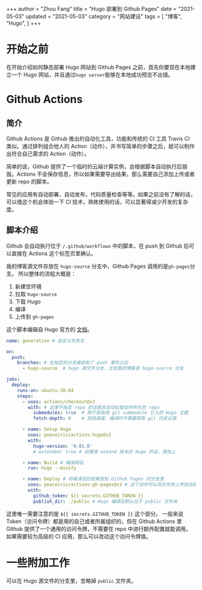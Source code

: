 +++
author = "Zhou Fang"
title = "Hugo 部署到 Github Pages"
date = "2021-05-03"
updated = "2021-05-03"
category = "网站建设"
tags = [
    "博客",
    "Hugo",
]
+++

# 开始之前
在开始介绍如何静态部署 Hugo 网站到 Github Pages 之前，首先你要现在本地建立一个 Hugo 网站，并且通过`hugo server`能够在本地成功预览不出错。

<!--more-->

# Github Actions
## 简介
Github Actions 是 Github 推出的自动化工具，功能和传统的 CI 工具 Travis CI 类似。通过排列组合他人的 Action（动作），并书写简单的步骤之后，就可以制作出符合自己需求的 Action（动作）。

简单的说，Github 提供了一个临时的云端计算实例，会根据脚本自动执行后销毁。Actions 不会保存信息，所以如果需要导出结果，那么需要自己添加上传或者更新 repo 的脚本。

常见的应用有自动部署，自动发布，代码质量检查等等。如果之前没有了解的话，可以借这个机会体验一下 CI 技术，熟练使用的话，可以显著得减少开发的复杂度。

## 脚本介绍

Github 会自动执行位于 `/.github/workflows` 中的脚本，在 push 到 Github 后可以直接在 Actions 这个标签页里确认。

我的博客源文件存放在 `hugo-source` 分支中，Github Pages 调用的是`gh-pages`分支。
所以整体的流程大概是：
1. 新建空环境
2. 拉取 `hugo-source`
3. 下载 Hugo
4. 编译
5. 上传到 `gh-pages`

这个脚本编辑自 Hugo 官方的 [文档](https://github.com/marketplace/actions/hugo-setup)。

```yaml
name: generation # 自定义任务名

on:
  push:
    branches: # 在指定的分支接收到了 push 事件之后
      - hugo-source  # hugo 源文件分支，比如我的博客是 hugo-source 分支

jobs:
  deploy:
    runs-on: ubuntu-20.04
    steps:
      - uses: actions/checkout@v2
        with: # 这里不指定 repo 的话就会自动拉取动作所在的 repo
          submodules: true  # 用于获取用 git submodule 引入的 Hugo 主题
          fetch-depth: 0    # 加快速度，编译时不需要获取 git 历史记录

      - name: Setup Hugo
        uses: peaceiris/actions-hugo@v2
        with:
          hugo-version: '0.81.0'
          # extended: true # 如果用 extend 版本的 Hugo 的话，得加上

      - name: Build # 编译网站
        run: hugo --minify

      - name: Deploy # 将编译后的结果放到 Github Pages 的分支里
        uses: peaceiris/actions-gh-pages@v3 # 这个动作可以将文件夹上传到远端的 gh-pages 分支
        with:
          github_token: ${{ secrets.GITHUB_TOKEN }}
          publish_dir: ./public # Hugo 编译后默认位于 public 文件夹
```

这里唯一需要注意的是 `${{ secrets.GITHUB_TOKEN }}` 这个部分。
一般来说 Token（访问令牌）都是用的自己或者所属组织的，但在 Github Actions 里 Github 提供了一个通用的访问令牌，不需要在 repo 中进行额外配置就能调用。
如果需要较为高级的 CI 应用，那么可以改动这个访问令牌值。

# 一些附加工作
可以在 Hugo 源文件的分支里，忽略掉 `public` 文件夹。